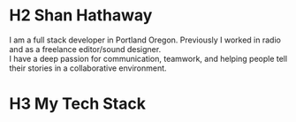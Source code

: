 # H2 Shan Hathaway

I am a full stack developer in Portland Oregon. Previously I worked in radio and as a freelance editor/sound designer.  
I have a deep passion for communication, teamwork, and helping people tell their stories in a collaborative environment.

# H3 My Tech Stack

